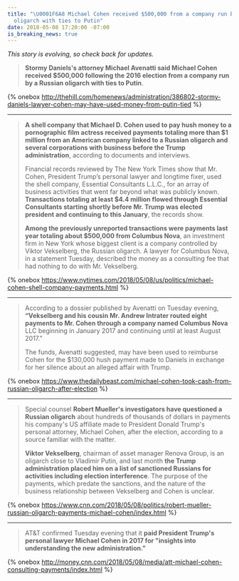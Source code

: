 ```yaml
---
title: "\U0001F6A8 Michael Cohen received $500,000 from a company run by a Russian
  oligarch with ties to Putin"
date: 2018-05-08 17:20:00 -07:00
is_breaking_news: true
---
```


*This story is evolving, so check back for updates.*

> **Stormy Daniels's attorney Michael Avenatti said Michael Cohen received $500,000 following the 2016 election from a company run by a Russian oligarch with ties to Putin**.

{% onebox http://thehill.com/homenews/administration/386802-stormy-daniels-lawyer-cohen-may-have-used-money-from-putin-tied %}

---

> **A shell company that Michael D. Cohen used to pay hush money to a pornographic film actress received payments totaling more than $1 million from an American company linked to a Russian oligarch and several corporations with business before the Trump administration**, according to documents and interviews.
>
> Financial records reviewed by The New York Times show that Mr. Cohen, President Trump’s personal lawyer and longtime fixer, used the shell company, Essential Consultants L.L.C., for an array of business activities that went far beyond what was publicly known. **Transactions totaling at least $4.4 million flowed through Essential Consultants starting shortly before Mr. Trump was elected president and continuing to this January**, the records show.
>
> **Among the previously unreported transactions were payments last year totaling about $500,000 from Columbus Nova**, an investment firm in New York whose biggest client is a company controlled by Viktor Vekselberg, the Russian oligarch. A lawyer for Columbus Nova, in a statement Tuesday, described the money as a consulting fee that had nothing to do with Mr. Vekselberg.

{% onebox https://www.nytimes.com/2018/05/08/us/politics/michael-cohen-shell-company-payments.html %}

---

> According to a dossier published by Avenatti on Tuesday evening, **“Vekselberg and his cousin Mr. Andrew Intrater routed eight payments to Mr. Cohen through a company named Columbus Nova** LLC beginning in January 2017 and continuing until at least August 2017.”
>
> The funds, Avenatti suggested, may have been used to reimburse Cohen for the $130,000 hush payment made to Daniels in exchange for her silence about an alleged affair with Trump.

{% onebox https://www.thedailybeast.com/michael-cohen-took-cash-from-russian-oligarch-after-election %}

---

> Special counsel **Robert Mueller's investigators have questioned a Russian oligarch** about hundreds of thousands of dollars in payments his company's US affiliate made to President Donald Trump's personal attorney, Michael Cohen, after the election, according to a source familiar with the matter.
>
> **Viktor Vekselberg**, chairman of asset manager Renova Group, is an oligarch close to Vladimir Putin, and last month **the Trump administration placed him on a list of sanctioned Russians for activities including election interference**. The purpose of the payments, which predate the sanctions, and the nature of the business relationship between Vekselberg and Cohen is unclear.

{% onebox https://www.cnn.com/2018/05/08/politics/robert-mueller-russian-oligarch-payments-michael-cohen/index.html %}

---

> AT&T confirmed Tuesday evening that it **paid President Trump's personal lawyer Michael Cohen in 2017 for "insights into understanding the new administration."**

{% onebox http://money.cnn.com/2018/05/08/media/att-michael-cohen-consulting-payments/index.html %}